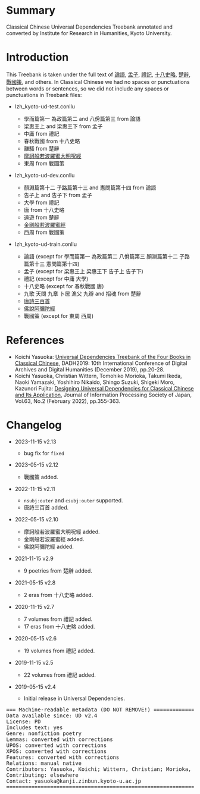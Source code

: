 # Summary

Classical Chinese Universal Dependencies Treebank annotated and converted by Institute for Research in Humanities, Kyoto University.

# Introduction

This Treebank is taken under the full text of [論語](https://corpus.kanji.zinbun.kyoto-u.ac.jp/gitlab/Kanbun/ud-kanbun/-/tree/master/kanripo/kR1h0004), [孟子](https://corpus.kanji.zinbun.kyoto-u.ac.jp/gitlab/Kanbun/ud-kanbun/-/tree/master/kanripo/kR1h0001), [禮記](https://corpus.kanji.zinbun.kyoto-u.ac.jp/gitlab/Kanbun/ud-kanbun/-/tree/master/kanripo/kR1d0052), [十八史略](https://corpus.kanji.zinbun.kyoto-u.ac.jp/gitlab/Kanbun/ud-kanbun/-/tree/master/18shilue), [楚辭](https://corpus.kanji.zinbun.kyoto-u.ac.jp/gitlab/Kanbun/ud-kanbun/-/tree/master/kanripo/kR4a0001), [戰國策](https://corpus.kanji.zinbun.kyoto-u.ac.jp/gitlab/Kanbun/ud-kanbun/-/tree/master/kanripo/kR2e0003), and others. In Classical Chinese we had no spaces or punctuations between words or sentences, so we did not include any spaces or punctuations in Treebank files:

* lzh_kyoto-ud-test.conllu
    - 學而篇第一 為政篇第二 and 八佾篇第三 from 論語
    - 梁惠王上 and 梁惠王下 from 孟子
    - 中庸 from 禮記
    - 春秋戰國 from 十八史略
    - 離騷 from 楚辭
    - [摩訶般若波羅蜜大明呪經](https://corpus.kanji.zinbun.kyoto-u.ac.jp/gitlab/Kanbun/ud-kanbun/-/tree/master/kanripo/kR6c0127)
    - 東周 from 戰國策

* lzh_kyoto-ud-dev.conllu
    - 顏淵篇第十二 子路篇第十三 and 憲問篇第十四 from 論語
    - 告子上 and 告子下 from 孟子
    - 大學 from 禮記
    - 唐 from 十八史略
    - 遠遊 from 楚辭
    - [金剛般若波羅蜜經](https://corpus.kanji.zinbun.kyoto-u.ac.jp/gitlab/Kanbun/ud-kanbun/-/tree/master/kanripo/kR6c0023)
    - 西周 from 戰國策

* lzh_kyoto-ud-train.conllu
    - 論語 (except for 學而篇第一 為政篇第二 八佾篇第三 顏淵篇第十二 子路篇第十三 憲問篇第十四)
    - 孟子 (except for 梁惠王上 梁惠王下 告子上 告子下)
    - 禮記 (except for 中庸 大學)
    - 十八史略 (except for 春秋戰國 唐)
    - 九歌 天問 九章 卜居 漁父 九辯 and 招魂 from 楚辭
    - [唐詩三百首](https://corpus.kanji.zinbun.kyoto-u.ac.jp/gitlab/Kanbun/ud-kanbun/-/tree/master/kanripo/kR4h0169)
    - [佛說阿彌陀經](https://corpus.kanji.zinbun.kyoto-u.ac.jp/gitlab/Kanbun/ud-kanbun/-/tree/master/kanripo/kR6f0082)
    - 戰國策 (except for 東周 西周)

# References

* Koichi Yasuoka: [Universal Dependencies Treebank of the Four Books in Classical Chinese](http://hdl.handle.net/2433/245217), DADH2019: 10th International Conference of Digital Archives and Digital Humanities (December 2019), pp.20-28.
* Koichi Yasuoka, Christian Wittern, Tomohiko Morioka, Takumi Ikeda, Naoki Yamazaki, Yoshihiro Nikaido, Shingo Suzuki, Shigeki Moro, Kazunori Fujita: [Designing Universal Dependencies for Classical Chinese and Its Application](http://id.nii.ac.jp/1001/00216242/), Journal of Information Processing Society of Japan, Vol.63, No.2 (February 2022), pp.355-363.

# Changelog

* 2023-11-15 v2.13
  * bug fix for `fixed`

* 2023-05-15 v2.12
  * 戰國策 added.

* 2022-11-15 v2.11
  * `nsubj:outer` and `csubj:outer` supported.
  * 唐詩三百首 added.

* 2022-05-15 v2.10
  * 摩訶般若波羅蜜大明呪經 added.
  * 金剛般若波羅蜜經 added.
  * 佛說阿彌陀經 added.

* 2021-11-15 v2.9
  * 9 poetries from 楚辭 added.

* 2021-05-15 v2.8
  * 2 eras from 十八史略 added.

* 2020-11-15 v2.7
  * 7 volumes from 禮記 added.
  * 17 eras from 十八史略 added.

* 2020-05-15 v2.6
  * 19 volumes from 禮記 added.

* 2019-11-15 v2.5
  * 22 volumes from 禮記 added.

* 2019-05-15 v2.4
  * Initial release in Universal Dependencies.

<pre>
=== Machine-readable metadata (DO NOT REMOVE!) ================================
Data available since: UD v2.4
License: PD
Includes text: yes
Genre: nonfiction poetry
Lemmas: converted with corrections
UPOS: converted with corrections
XPOS: converted with corrections
Features: converted with corrections
Relations: manual native
Contributors: Yasuoka, Koichi; Wittern, Christian; Morioka, Tomohiko; Ikeda, Takumi; Yamazaki, Naoki; Nikaido, Yoshihiro; Suzuki, Shingo; Moro, Shigeki; Li, Yuan; Shirasu, Hiroyuki; Fujita, Kazunori
Contributing: elsewhere
Contact: yasuoka@kanji.zinbun.kyoto-u.ac.jp
===============================================================================
</pre>
